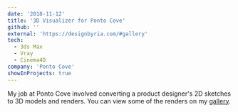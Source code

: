 ```yaml
---
date: '2018-11-12'
title: '3D Visualizer for Ponto Cove'
github: ''
external: 'https://designbyria.com/#gallery'
tech:
  - 3ds Max
  - Vray
  - Cinema4D
company: 'Ponto Cove'
showInProjects: true
---
```


My job at Ponto Cove involved converting a product designer's 2D sketches 
to 3D models and renders. You can view some of the renders on my [gallery](#gallery).
